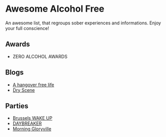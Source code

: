 # Awesome Alcohol Free

An awesome list, that regroups sober experiences and informations. Enjoy your full conscience!

## Awards

- ZERO ALCOHOL AWARDS

## Blogs

- [A hangover free life](http://ahangoverfreelife.com)
- [Dry Scene](http://www.dryscene.com)

## Parties

- [Brussels WAKE UP](https://www.facebook.com/BrusselsWakeUp/)
- [DAYBREAKER](http://www.daybreaker.com/)
- [Morning Gloryville](http://morninggloryville.com/)
